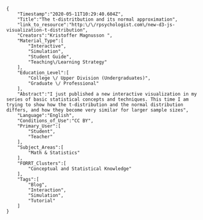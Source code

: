 
    {
        "Timestamp":"2020-05-11T10:29:40.604Z",
        "Title":"The t-distritbution and its normal approximation",
        "link_to_resource":"http:\/\/rpsychologist.com\/new-d3-js-visualization-t-distribution",
        "Creators":"Kristoffer Magnusson ",
        "Material_Type":[
            "Interactive",
            "Simulation",
            "Student Guide",
            "Teaching\/Learning Strategy"
        ],
        "Education_Level":[
            "College \/ Upper Division (Undergraduates)",
            "Graduate \/ Professional"
        ],
        "Abstract":"I just published a new interactive visualization in my series of basic statistical concepts and techniques. This time I am trying to show how the t-distribution and the normal distribution differs, and how they become very similar for larger sample sizes",
        "Language":"English",
        "Conditions_of_Use":"CC BY",
        "Primary_User":[
            "Student",
            "Teacher"
        ],
        "Subject_Areas":[
            "Math & Statistics"
        ],
        "FORRT_Clusters":[
            "Conceptual and Statistical Knowledge"
        ],
        "Tags":[
            "Blog",
            "Interaction",
            "Simulation",
            "Tutorial"
        ]
    }
